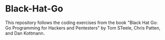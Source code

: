 # Black-Hat-Go
This repository follows the coding exercises from the book "Black Hat Go: Go Programming for Hackers and Pentesters" by Tom STeele, Chris Patten, and Dan Kottmann.

